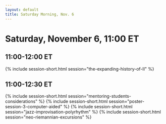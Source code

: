 ```yaml
---
layout: default
title: Saturday Morning, Nov. 6
---
```


# Saturday, November 6, 11:00 ET


## 11:00-12:00 ET
{% include session-short.html session="the-expanding-history-of-II" %}


## 11:00-12:30 ET
{% include session-short.html session="mentoring-students-considerations" %}
{% include session-short.html session="poster-session-3-computer-aided" %}
{% include session-short.html session="jazz-improvisation-polyrhythm" %}
{% include session-short.html session="neo-riemannian-excursions" %}



